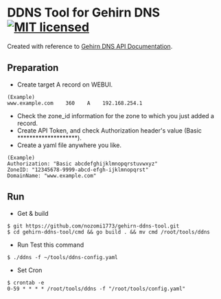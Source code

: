 # DDNS Tool for Gehirn DNS [![MIT licensed](https://img.shields.io/badge/license-MIT-blue.svg)](https://raw.githubusercontent.com/hyperium/hyper/master/LICENSE)
Created with reference to [Gehirn DNS API Documentation](https://support.gehirn.jp/apidocs/gis/dns/index.html).   

## Preparation
* Create target A record on WEBUI.  
```
(Example)
www.example.com    360    A    192.168.254.1
```
* Check the zone_id information for the zone to which you just added a record.  
* Create API Token, and check Authorization header's value (Basic ********************).
* Create a yaml file anywhere you like.
```
(Example)
Authorization: "Basic abcdefghijklmnopqrstuvwxyz"
ZoneID: "12345678-9999-abcd-efgh-ijklmnopqrst"
DomainName: "www.example.com"
```
## Run
* Get & build
```
$ git https://github.com/nozomi1773/gehirn-ddns-tool.git
$ cd gehirn-ddns-tool/cmd && go build . && mv cmd /root/tools/ddns
```
* Run Test this command
```
$ ./ddns -f ~/tools/ddns-config.yaml
```
* Set Cron
```
$ crontab -e
0-59 * * * * /root/tools/ddns -f "/root/tools/config.yaml"
```
